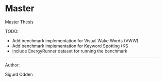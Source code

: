 # Master
Master Thesis

TODO:
- Add benchmark implementation for Visual Wake Words (VWW) 
- Add benchmark implementation for Keyword Spotting (KS
- Include EnergyRunner dataset for running the benchmark


---
Author:
 
Sigurd Odden
